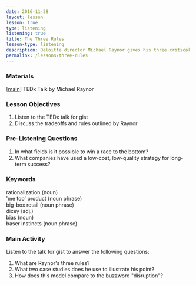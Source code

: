 ```yaml
---
date: 2016-11-28 
layout: lesson
lesson: true
type: listening
listening: true
title: The Three Rules
lesson-type: listening
description: Deloitte director Michael Raynor gives his three critical rules for businesses 
permalink: /lessons/three-rules
---
```

### Materials 
[<a href="https://www.youtube.com/watch?v=lIzCjT7Znmc" target="_blank">main</a>] TEDx Talk by Michael Raynor   

### Lesson Objectives 

1. Listen to the TEDx talk for gist 
2. Discuss the tradeoffs and rules outlined by Raynor 

### Pre-Listening Questions 

1. In what fields is it possible to win a race to the bottom?
2. What companies have used a low-cost, low-quality strategy for long-term success? 

### Keywords

rationalization (noun)  
'me too' product (noun phrase)  
big-box retail (noun phrase)  
dicey (adj.)  
bias (noun)  
baser instincts (noun phrase)  

### Main Activity 

Listen to the talk for gist to answer the following questions: 

1. What are Raynor's three rules? 
2. What two case studies does he use to illustrate his point? 
3. How does this model compare to the buzzword "disruption"? 